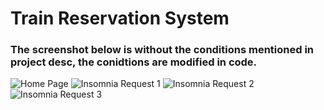 # Train Reservation System
### The screenshot below is without the conditions mentioned in project desc, the conidtions are modified in code.
![Home Page](https://github.com/vishant007/200305124039/assets/64253459/47bbddd3-804e-4fab-9f49-e34e9d948784)
![Insomnia Request 1](https://github.com/vishant007/200305124039/assets/64253459/72be0281-ff53-4552-a734-11e4868733d0)
![Insomnia Request 2](https://github.com/vishant007/200305124039/assets/64253459/947d262b-2b35-4b5c-8ff4-3d9bbf0a8618)
![Insomnia Request 3](https://github.com/vishant007/200305124039/assets/64253459/d5b25865-b794-4b69-8081-ebbfa5bebb2d)
